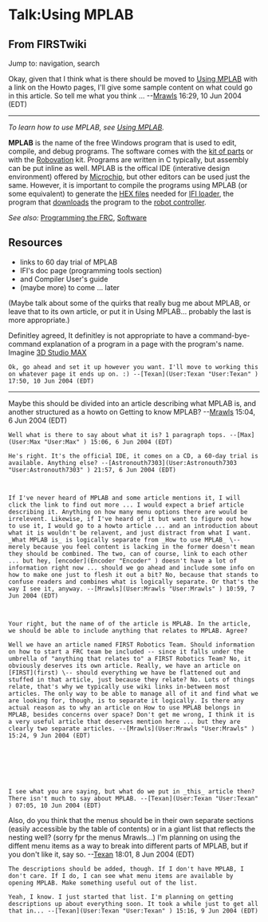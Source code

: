# Talk:Using MPLAB

## From FIRSTwiki

Jump to: navigation, search

Okay, given that I think what is there should be moved to [Using MPLAB](Using_MPLAB "Using MPLAB") with a link on the Howto pages, I'll give some sample content on what could go in this article. So tell me what you think ... --[Mrawls](User:Mrawls "User:Mrawls") 16:29, 10 Jun 2004 (EDT)

--------------------------------------------------------------------------------

_To learn how to use MPLAB, see [Using MPLAB](Using_MPLAB "Using
MPLAB")._

**MPLAB** is the name of the free Windows program that is used to edit, compile, and debug programs. The software comes with the [kit of parts](Kit_of_parts "Kit of parts") or with the [Robovation](robovation) kit. Programs are written in C typically, but assembly can be put inline as well. MPLAB is the offical IDE (interative design environment) offered by [Microchip](Microchip "Microchip"), but other editors can be used just the same. However, it is important to compile the programs using MPLAB (or some equivalent) to generate the [HEX files](/index.php?title=HEX_files&action=edit "HEX files") needed for [IFI loader](IFI_loader "IFI loader"), the program that [downloads](Downloading_a_program "Downloading a program") the program to the [robot controller](robot-controller).

_See also:_ [Programming the FRC](Programming_the_FRC "Programming
the FRC"), [Software](Software "Software")

## Resources

- links to 60 day trial of MPLAB
- IFI's doc page (programming tools section)
- and Compiler User's guide
- (maybe more) to come ... later

(Maybe talk about some of the quirks that really bug me about MPLAB, or leave that to its own article, or put it in Using MPLAB... probably the last is more appropriate.)

Definitley agreed, It definitley is not appropriate to have a command-bye- command explanation of a program in a page with the program's name. Imagine [3D Studio MAX](/index.php?title=3D_Studio_MAX&action=edit "3D Studio MAX")

```
Ok, go ahead and set it up however you want. I'll move to working this on whatever page it ends up on. :) --[Texan](User:Texan "User:Texan" ) 17:50, 10 Jun 2004 (EDT) 
```

--------------------------------------------------------------------------------

Maybe this should be divided into an article describing what MPLAB is, and another structured as a howto on Getting to know MPLAB? --[Mrawls](User:Mrawls "User:Mrawls") 15:04, 6 Jun 2004 (EDT)

```
Well what is there to say about what it is? 1 paragraph tops. --[Max](User:Max "User:Max" ) 15:06, 6 Jun 2004 (EDT) 

He's right. It's the official IDE, it comes on a CD, a 60-day trial is available. Anything else? --[Astronouth7303](User:Astronouth7303 "User:Astronouth7303" ) 21:57, 6 Jun 2004 (EDT) 



If I've never heard of MPLAB and some article mentions it, I will click the link to find out more ... I would expect a brief article describing it. Anything on how many menu options there are would be irrelevent. Likewise, if I've heard of it but want to figure out how to use it, I would go to a howto article ... and an introduction about what it is wouldn't be relavent, and just distract from what I want. _What MPLAB is_ is logically separate from _How to use MPLAB_ \-- merely because you feel content is lacking in the former doesn't mean they should be combined. The two, can of course, link to each other ... but hey, [encoder](Encoder "Encoder" ) doesn't have a lot of information right now ... should we go ahead and include some info on how to make one just to flesh it out a bit? No, because that stands to confuse readers and combines what is logically separate. Or that's the way I see it, anyway. --[Mrawls](User:Mrawls "User:Mrawls" ) 10:59, 7 Jun 2004 (EDT) 



Your right, but the name of of the article is MPLAB. In the article, we should be able to include anything that relates to MPLAB. Agree? 

Well we have an article named FIRST Robotics Team. Should information on how to start a FRC team be included -- since it falls under the umbrella of "anything that relates to" a FIRST Robotics Team? No, it obviously deserves its own article. Really, we have an article on [FIRST](first) \-- should everything we have be flattened out and stuffed in that article, just because they relate? No. Lots of things relate, that's why we typically use wiki links in-between most articles. The only way to be able to manage all of it and find what we are looking for, though, is to separate it logically. Is there any actual reason as to why an article on How to use MPLAB belongs in MPLAB, besides concerns over space? Don't get me wrong, I think it is a very useful article that deserves mention here ... but they are clearly two separate articles. --[Mrawls](User:Mrawls "User:Mrawls" ) 15:24, 9 Jun 2004 (EDT) 







I see what you are saying, but what do we put in _this_ article then? There isn't much to say about MPLAB. --[Texan](User:Texan "User:Texan" ) 07:05, 10 Jun 2004 (EDT) 
```

Also, do you think that the menus should be in their own separate sections (easily accessible by the table of contents) or in a giant list that reflects the nesting well? (sorry fpr the menus Mrawls...) I'm planning on using the diffent menu items as a way to break into different parts of MPLAB, but if you don't like it, say so. --[Texan](User:Texan "User:Texan") 18:01, 8 Jun 2004 (EDT)

```
The descriptions should be added, though. If I don't have MPLAB, I don't care. If I do, I can see what menu items are available by opening MPLAB. Make something useful out of the list. 

Yeah, I know. I just started that list. I'm planning on getting descriptions up about everything soon. It took a while just to get all that in... --[Texan](User:Texan "User:Texan" ) 15:16, 9 Jun 2004 (EDT) 
```
